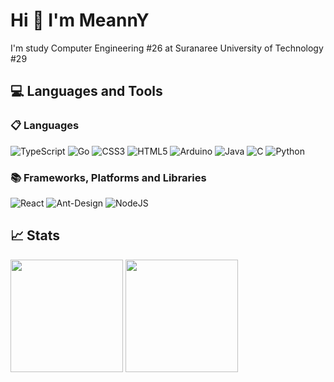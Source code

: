 Hi 👋 I'm MeannY
====================================

I'm study Computer Engineering #26 at Suranaree University of Technology #29

<!-- * 🌍  I'm based in Korat, Thailand
* ✉️  You can contact me at [siriphobpps46@gmail.com](mailto:siriphobpps46@gmail.com) -->

<!--🏆 Github Profile Trophy
--
[![trophy](https://github-profile-trophy.vercel.app/?username=siriphobmean&no-frame=true&theme=juicyfresh)](https://github.com/siriphobmean/github-profile-trophy) -->

💻 Languages and Tools
--
### 📋 Languages
![TypeScript](https://img.shields.io/badge/typescript-%23007ACC.svg?style=for-the-badge&logo=typescript&logoColor=white)
![Go](https://img.shields.io/badge/go-%2300ADD8.svg?style=for-the-badge&logo=go&logoColor=white)
![CSS3](https://img.shields.io/badge/css3-%231572B6.svg?style=for-the-badge&logo=css3&logoColor=white)
![HTML5](https://img.shields.io/badge/html5-%23E34F26.svg?style=for-the-badge&logo=html5&logoColor=white)
![Arduino](https://img.shields.io/badge/-Arduino-00979D?style=for-the-badge&logo=Arduino&logoColor=white)
![Java](https://img.shields.io/badge/java-%23ED8B00.svg?style=for-the-badge&logo=openjdk&logoColor=white)
![C](https://img.shields.io/badge/c-%2300599C.svg?style=for-the-badge&logo=c&logoColor=white)
![Python](https://img.shields.io/badge/python-3670A0?style=for-the-badge&logo=python&logoColor=ffdd54)

### 📚 Frameworks, Platforms and Libraries
![React](https://img.shields.io/badge/react-%2320232a.svg?style=for-the-badge&logo=react&logoColor=%2361DAFB)
![Ant-Design](https://img.shields.io/badge/-AntDesign-%230170FE?style=for-the-badge&logo=ant-design&logoColor=white)
![NodeJS](https://img.shields.io/badge/node.js-6DA55F?style=for-the-badge&logo=node.js&logoColor=white)

<!-- ### 💾 Databases
![MySQL](https://img.shields.io/badge/mysql-%2300f.svg?style=for-the-badge&logo=mysql&logoColor=white)

### 🥅 Other
![Arduino](https://img.shields.io/badge/-Arduino-00979D?style=for-the-badge&logo=Arduino&logoColor=white)

### 💻 IDEs/Editors
![Visual Studio Code](https://img.shields.io/badge/Visual%20Studio%20Code-0078d7.svg?style=for-the-badge&logo=visual-studio-code&logoColor=white)

### 🎨 Design
![Adobe Photoshop](https://img.shields.io/badge/adobe%20photoshop-%2331A8FF.svg?style=for-the-badge&logo=adobe%20photoshop&logoColor=white)
![Figma](https://img.shields.io/badge/figma-%23F24E1E.svg?style=for-the-badge&logo=figma&logoColor=white) -->

📈 Stats
--
<div align="left">
  <img height="180px" src="https://github-readme-stats.vercel.app/api?username=siriphobmean&theme=react&show_icons=true&count_private=true&hide_title=true&hide_border=true" />
  <img height="180px" src="https://github-readme-stats.vercel.app/api/top-langs/?username=siriphobmean&layout=compact&theme=react&hide_border=true" />
</div>
